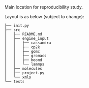 Main location for reproducibility study.

Layout is as below (subject to change):

```
├── init.py
├── src
│   ├── README.md
│   ├── engine_input
│   │   ├── cassandra
│   │   ├── cp2k
│   │   ├── gomc
│   │   ├── gromacs
│   │   ├── hoomd
│   │   └── lammps
│   ├── molecules
│   ├── project.py
│   └── xmls
└── tests
```
